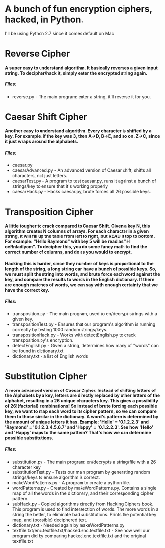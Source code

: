 A bunch of fun encryption ciphers, hacked, in Python.
===

I'll be using Python 2.7 since it comes default on Mac

# Reverse Cipher
#### A super easy to understand algorithm. It basically reverses a given input string. To decipher/hack it, simply enter the encrypted string again.
##### Files:
* reverse.py - The main program: enter a string, it'll reverse it for you.

# Caesar Shift Cipher
#### Another easy to understand algorithm. Every character is shifted by a key. For example, if the key was 3, then A->D, B->E, and so on. Z->C, since it just wraps around the alphabets.
##### Files:
* caesar.py
* caesarAdvanced.py - An advanced version of Caesar shift, shifts all characters, not just letters.
* caesarTest.py - A program to test caesar.py, runs it against a bunch of strings/key to ensure that it's working properly
* caesarHack.py - Hacks caesar.py, brute forces all 26 possible keys.

# Transposition Cipher
#### A little tougher to crack compared to Caesar Shift. Given a key N, this algorithm creates N columns of arrays. For each character in a given string, it will fill up the table from left to right, but READ it top to bottom. For example: "Hello Raymond" with key 5 will be read as "H oeRnladlyom". To decipher this, you do some fancy math to find the correct number of columns, and do as you would to encrypt. 
#### Hacking this is harder, since they number of keys is proportional to the length of the string, a long string can have a bunch of possibie keys. So, we must split the string into words, and brute force each word against the key, and compare the results to words in the English dictionary. If there are enough matches of words, we can say with enough certainty that we have the correct key.
##### Files:
* transposition.py - The main program, used to en/decrypt strings with a given key.
* transpositionTest.py - Ensures that our program's algorithm is running correctly by testing 1000 random strings/keys.
* transpositionHack.py - Works with detectEnglish.py to crack transposition.py's encryption.
* detectEnglish.py - Given a string, determines how many of "words" can be found in dictionary.txt
* dictionary.txt - a list of English words

# Substitution Cipher
#### A more advanced version of Caesar Cipher. Instead of shifting letters of the Alphabets by a key, letters are directly replaced by other letters of the alphabet, resulting in a 26 unique characters key. This gives a possibility of 26!(factorial) combinations! So instead of brute forcing each possible key, we want to map each word to its cipher pattern, so we can compare them to those similar in the dictionary. A word's pattern is determined by the amount of unique letters it has. Example: 'Hello' = '0.1.2.2.3' and 'Raymond' = '0.1.2.3.4.5.6.7' and 'Happy' = '0.1.2.2.3'. See how 'Hello' and 'Happy' maps to the same pattern? That's how we can determine possible substitutions.
##### Files:
* substitution.py - The main program: en/decrypts a string/file with a 26 character key.
* substitutionTest.py - Tests our main program by generating random strings/keys to ensure algorithm is correct.
* makeWordPatterns.py - A program to create a python file.
* wordPatterns.py - Created by makeWordPatterns.py. Contains a single map of all the words in the dictionary, and their corresponding cipher pattern.
* subHack.py - Copied algorithms directly from Hacking Ciphers book. This program is used to find intersection of words. The more words in a string the better, to eliminate bad substitutions. Prints the potential key map, and (possible) deciphered text.
* dictionary.txt - Needed again by makeWordPatterns.py
* textfile.txt/enc.textfile.txt/hacked.enc.textfile.txt - See how well our program did by comparing hacked.enc.textfile.txt and the original textfile.txt


